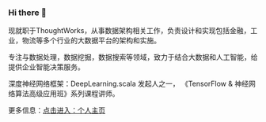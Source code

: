 ### Hi there 👋

现就职于ThoughtWorks，从事数据架构相关工作，负责设计和实现包括金融，工业，物流等多个行业的大数据平台的架构和实施。

专注与数据处理，数据挖掘，数据搜索等领域，致力于结合大数据和人工智能，给提供企业智能决策服务。

深度神经网络框架：DeepLearning.scala 发起人之一， 《TensorFlow & 神经网络算法高级应用班》系列课程讲师。

更多信息：[点击进入：个人主页](https://baifachuan.com/about/)


<!--
**baifachuan/baifachuan** is a ✨ _special_ ✨ repository because its `README.md` (this file) appears on your GitHub profile.

Here are some ideas to get you started:

- 🔭 I’m currently working on ...
- 🌱 I’m currently learning ...
- 👯 I’m looking to collaborate on ...
- 🤔 I’m looking for help with ...
- 💬 Ask me about ...
- 📫 How to reach me: ...
- 😄 Pronouns: ...
- ⚡ Fun fact: ...
-->
